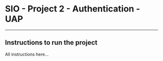 # SIO - Project 2 - Authentication - UAP

-----

## Instructions to run the project

All instructions here...





